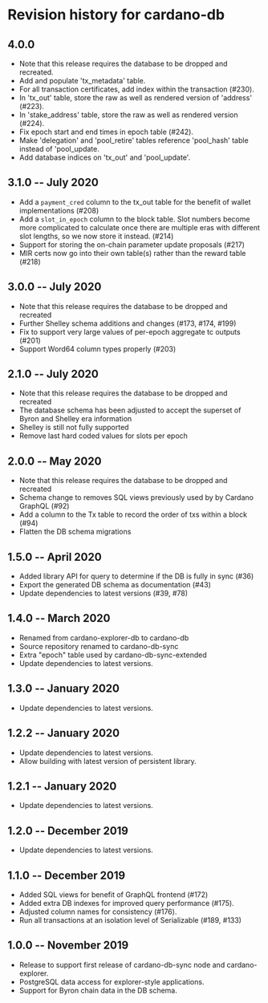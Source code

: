# Revision history for cardano-db

## 4.0.0

* Note that this release requires the database to be dropped and recreated.
* Add and populate 'tx_metadata' table.
* For all transaction certificates, add index within the transaction (#230).
* In 'tx_out' table, store the raw as well as rendered version of 'address' (#223).
* In 'stake_address' table, store the raw as well as rendered version (#224).
* Fix epoch start and end times in epoch table (#242).
* Make 'delegation' and 'pool_retire' tables reference 'pool_hash' table instead of 'pool_update.
* Add database indices on 'tx_out' and 'pool_update'.

## 3.1.0 -- July 2020

* Add a `payment_cred` column to the tx_out table for the benefit of wallet
  implementations (#208)
* Add a `slot_in_epoch` column to the block table. Slot numbers become more
  complicated to calculate once there are multiple eras with different slot
  lengths, so we now store it instead. (#214)
* Support for storing the on-chain parameter update proposals (#217)
* MIR certs now go into their own table(s) rather than the reward table (#218)

## 3.0.0 -- July 2020

* Note that this release requires the database to be dropped and recreated
* Further Shelley schema additions and changes (#173, #174, #199)
* Fix to support very large values of per-epoch aggregate tc outputs (#201)
* Support Word64 column types properly (#203)

## 2.1.0 -- July 2020

* Note that this release requires the database to be dropped and recreated
* The database schema has been adjusted to accept the superset of Byron and
  Shelley era information
* Shelley is still not fully supported
* Remove last hard coded values for slots per epoch

## 2.0.0 -- May 2020

* Note that this release requires the database to be dropped and recreated
* Schema change to removes SQL views previously used by by Cardano GraphQL (#92)
* Add a column to the Tx table to record the order of txs within a block (#94)
* Flatten the DB schema migrations

## 1.5.0 -- April 2020

* Added library API for query to determine if the DB is fully in sync (#36)
* Export the generated DB schema as documentation (#43)
* Update dependencies to latest versions (#39, #78)


## 1.4.0 -- March 2020

* Renamed from cardano-explorer-db to cardano-db
* Source repository renamed to cardano-db-sync
* Extra "epoch" table used by cardano-db-sync-extended
* Update dependencies to latest versions.

## 1.3.0 -- January 2020

* Update dependencies to latest versions.

## 1.2.2 -- January 2020

* Update dependencies to latest versions.
* Allow building with latest version of persistent library.

## 1.2.1 -- January 2020

* Update dependencies to latest versions.

## 1.2.0 -- December 2019

* Update dependencies to latest versions.

## 1.1.0 -- December 2019

* Added SQL views for benefit of GraphQL frontend (#172)
* Added extra DB indexes for improved query performance (#175).
* Adjusted column names for consistency (#176).
* Run all transactions at an isolation level of Serializable (#189, #133)

## 1.0.0 -- November 2019

* Release to support first release of cardano-db-sync node and
  cardano-explorer.
* PostgreSQL data access for explorer-style applications.
* Support for Byron chain data in the DB schema.
